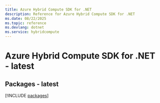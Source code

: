 ```yaml
---
title: Azure Hybrid Compute SDK for .NET
description: Reference for Azure Hybrid Compute SDK for .NET
ms.date: 08/22/2025
ms.topic: reference
ms.devlang: dotnet
ms.service: hybridcompute
---
```

# Azure Hybrid Compute SDK for .NET - latest
## Packages - latest
[!INCLUDE [packages](hybrid-compute-index.md)]